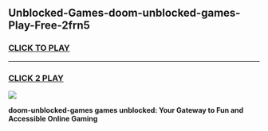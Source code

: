
## Unblocked-Games-doom-unblocked-games-Play-Free-2frn5
<h3>
<a href="https://premium76.site?title=doom-unblocked-games&ref=20A">CLICK TO PLAY</a></h3>
<hr>

<h3>
<a href="https://premium76.site?title=doom-unblocked-games&ref=20A">CLICK 2 PLAY</a>
  
</h3>

<a href="https://premium76.site?title=doom-unblocked-games&ref=20A"><img src="https://clearcache.store/games.png"></a>


**doom-unblocked-games games unblocked: Your Gateway to Fun and Accessible Online Gaming**
